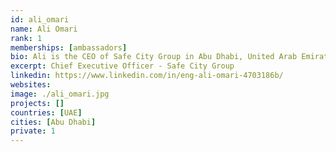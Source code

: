 ```yaml
---
id: ali_omari
name: Ali Omari
rank: 1
memberships: [ambassadors]
bio: Ali is the CEO of Safe City Group in Abu Dhabi, United Arab Emirates. 20 years of accumulative experience in the industry with a passion to concentrate on providing the latest technologies and solutions. I believe in ThreeFold Foundation’s dream in helping the world to become a better place.
excerpt: Chief Executive Officer - Safe City Group
linkedin: https://www.linkedin.com/in/eng-ali-omari-4703186b/
websites: 
image: ./ali_omari.jpg
projects: []
countries: [UAE]
cities: [Abu Dhabi]
private: 1
---
```



